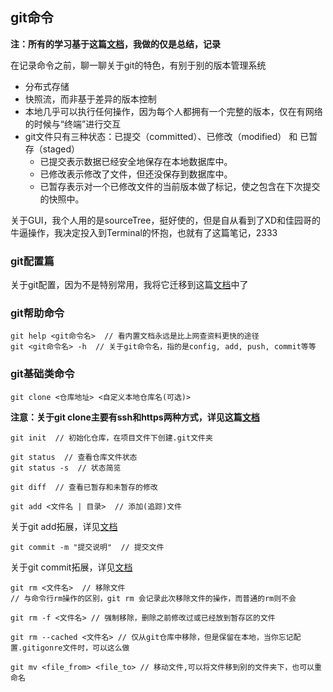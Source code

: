 ## git命令

**注：所有的学习基于这篇[文档](https://git-scm.com/book/zh/v2/)，我做的仅是总结，记录**

在记录命令之前，聊一聊关于git的特色，有别于别的版本管理系统

+ 分布式存储
+ 快照流，而非基于差异的版本控制
+ 本地几乎可以执行任何操作，因为每个人都拥有一个完整的版本，仅在有网络的时候与“终端”进行交互
+ git文件只有三种状态：已提交（committed）、已修改（modified） 和 已暂存（staged）
	+ 已提交表示数据已经安全地保存在本地数据库中。
	+ 已修改表示修改了文件，但还没保存到数据库中。
	+ 已暂存表示对一个已修改文件的当前版本做了标记，使之包含在下次提交的快照中。

关于GUI，我个人用的是sourceTree，挺好使的，但是自从看到了XD和佳园哥的牛逼操作，我决定投入到Terminal的怀抱，也就有了这篇笔记，2333

### git配置篇

关于git配置，因为不是特别常用，我将它迁移到这篇[文档](./git_config.md)中了

### git帮助命令

```
git help <git命令名>  // 看内置文档永远是比上网查资料更快的途径
git <git命令名> -h  // 关于git命令名，指的是config, add, push, commit等等
```

### git基础类命令

```
git clone <仓库地址> <自定义本地仓库名(可选)>
```

**注意：关于git clone主要有ssh和https两种方式，详见这篇[文档](./ssh_https.md)**

```
git init  // 初始化仓库，在项目文件下创建.git文件夹

git status  // 查看仓库文件状态
git status -s  // 状态简览

git diff  // 查看已暂存和未暂存的修改

git add <文件名 | 目录>  // 添加(追踪)文件

```

关于git add拓展，详见[文档](./git_add.md)

```
git commit -m "提交说明"  // 提交文件
```

关于git commit拓展，详见[文档](./git_commit.md)

```
git rm <文件名>  // 移除文件
// 与命令行rm操作的区别，git rm 会记录此次移除文件的操作，而普通的rm则不会

git rm -f <文件名> // 强制移除，删除之前修改过或已经放到暂存区的文件

git rm --cached <文件名> // 仅从git仓库中移除，但是保留在本地，当你忘记配置.gitigonre文件时，可以这么做

git mv <file_from> <file_to> // 移动文件,可以将文件移到别的文件夹下，也可以重命名
```



